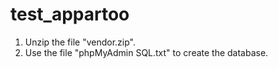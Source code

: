 # test_appartoo

1. Unzip the file "vendor.zip".
2. Use the file "phpMyAdmin SQL.txt" to create the database.
